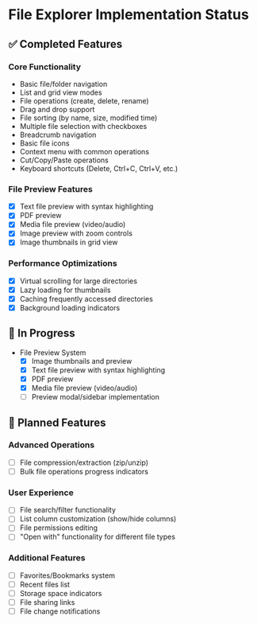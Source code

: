 # File Explorer Implementation Status

## ✅ Completed Features

### Core Functionality
- Basic file/folder navigation
- List and grid view modes
- File operations (create, delete, rename)
- Drag and drop support
- File sorting (by name, size, modified time)
- Multiple file selection with checkboxes
- Breadcrumb navigation
- Basic file icons
- Context menu with common operations
- Cut/Copy/Paste operations
- Keyboard shortcuts (Delete, Ctrl+C, Ctrl+V, etc.)

### File Preview Features
- [x] Text file preview with syntax highlighting
- [x] PDF preview
- [x] Media file preview (video/audio)
- [x] Image preview with zoom controls
- [x] Image thumbnails in grid view

### Performance Optimizations
- [x] Virtual scrolling for large directories
- [x] Lazy loading for thumbnails
- [x] Caching frequently accessed directories
- [x] Background loading indicators

## 🚧 In Progress
- File Preview System
  - [x] Image thumbnails and preview
  - [x] Text file preview with syntax highlighting
  - [x] PDF preview
  - [x] Media file preview (video/audio)
  - [ ] Preview modal/sidebar implementation

## 📝 Planned Features

### Advanced Operations
- [ ] File compression/extraction (zip/unzip)
- [ ] Bulk file operations progress indicators

### User Experience
- [ ] File search/filter functionality
- [ ] List column customization (show/hide columns)
- [ ] File permissions editing
- [ ] "Open with" functionality for different file types

### Additional Features
- [ ] Favorites/Bookmarks system
- [ ] Recent files list
- [ ] Storage space indicators
- [ ] File sharing links
- [ ] File change notifications
